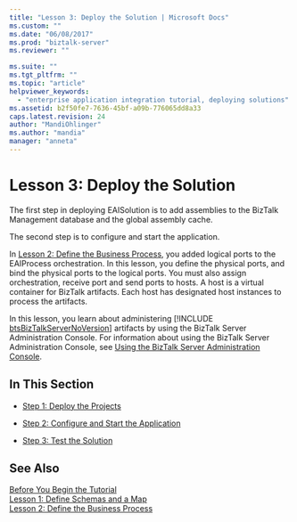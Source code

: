 ```yaml
---
title: "Lesson 3: Deploy the Solution | Microsoft Docs"
ms.custom: ""
ms.date: "06/08/2017"
ms.prod: "biztalk-server"
ms.reviewer: ""

ms.suite: ""
ms.tgt_pltfrm: ""
ms.topic: "article"
helpviewer_keywords: 
  - "enterprise application integration tutorial, deploying solutions"
ms.assetid: b2f50fe7-7636-45bf-a09b-776065dd8a33
caps.latest.revision: 24
author: "MandiOhlinger"
ms.author: "mandia"
manager: "anneta"
---
```

# Lesson 3: Deploy the Solution
The first step in deploying EAISolution is to add assemblies to the BizTalk Management database and the global assembly cache.  
  
 The second step is to configure and start the application.  
  
 In [Lesson 2: Define the Business Process](../core/lesson-2-define-the-business-process.md), you added logical ports to the EAIProcess orchestration. In this lesson, you define the physical ports, and bind the physical ports to the logical ports. You must also assign orchestration, receive port and send ports to hosts.  A host is a virtual container for BizTalk artifacts.  Each host has designated host instances to process the artifacts.  
  
 In this lesson, you learn about administering [!INCLUDE [btsBizTalkServerNoVersion](../includes/btsbiztalkservernoversion-md.md)] artifacts by using the BizTalk Server Administration Console. For information about using the BizTalk Server Administration Console, see [Using the BizTalk Server Administration Console](../core/using-the-biztalk-server-administration-console.md).  
  
## In This Section  
  
-   [Step 1: Deploy the Projects](../core/step-1-deploy-the-projects.md)  
  
-   [Step 2: Configure and Start the Application](../core/step-2-configure-and-start-the-application1.md)  
  
-   [Step 3: Test the Solution](../core/step-3-test-the-solution2.md)  
  
## See Also  
 [Before You Begin the Tutorial](../core/before-you-begin-the-tutorial.md)   
 [Lesson 1: Define Schemas and a Map](../core/lesson-1-define-schemas-and-a-map.md)   
 [Lesson 2: Define the Business Process](../core/lesson-2-define-the-business-process.md)